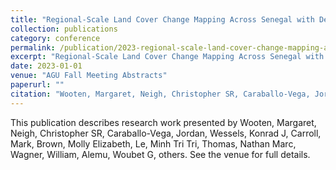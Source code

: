 ```yaml
---
title: "Regional-Scale Land Cover Change Mapping Across Senegal with Deep Learning and High Resolution Imagery"
collection: publications
category: conference
permalink: /publication/2023-regional-scale-land-cover-change-mapping-across-senegal-with-deep-learning-and-high-resolution-imagery
excerpt: "Regional-Scale Land Cover Change Mapping Across Senegal with Deep Learning and High Resolution Imagery by Wooten, Margaret et al."
date: 2023-01-01
venue: "AGU Fall Meeting Abstracts"
paperurl: ""
citation: "Wooten, Margaret, Neigh, Christopher SR, Caraballo-Vega, Jordan, Wessels, Konrad J, Carroll, Mark, Brown, Molly Elizabeth, Le, Minh Tri Tri, Thomas, Nathan Marc, Wagner, William, Alemu, Woubet G, others (2023). "Regional-Scale Land Cover Change Mapping Across Senegal with Deep Learning and High Resolution Imagery." <i>AGU Fall Meeting Abstracts</i>."
---
```


This publication describes research work presented by Wooten, Margaret, Neigh, Christopher SR, Caraballo-Vega, Jordan, Wessels, Konrad J, Carroll, Mark, Brown, Molly Elizabeth, Le, Minh Tri Tri, Thomas, Nathan Marc, Wagner, William, Alemu, Woubet G, others. See the venue for full details.
